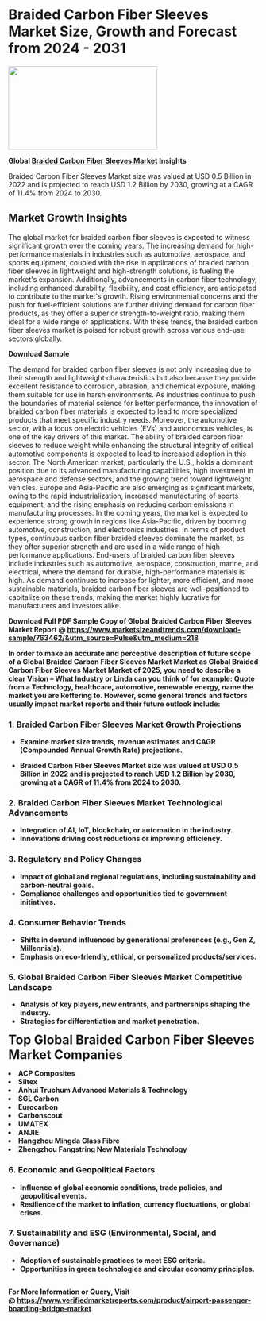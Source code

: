 <H1>Braided Carbon Fiber Sleeves Market Size, Growth and Forecast from 2024 - 2031</H1><img class="aligncenter size-medium wp-image-584254" src="https://thirdeyenews.in/wp-content/uploads/2024/09/Global-Market-Research-300x168.jpeg" alt="" width="300" height="168" /><p><strong>Global&nbsp;<a href="https://www.marketsizeandtrends.com/download-sample/763462/&amp;utm_source=Pulse&amp;utm_medium=218">Braided Carbon Fiber Sleeves Market</a> Insights</strong></p><p>Braided Carbon Fiber Sleeves Market size was valued at USD 0.5 Billion in 2022 and is projected to reach USD 1.2 Billion by 2030, growing at a CAGR of 11.4% from 2024 to 2030.</p><p><h2>Market Growth Insights</h2> <p>The global market for braided carbon fiber sleeves is expected to witness significant growth over the coming years. The increasing demand for high-performance materials in industries such as automotive, aerospace, and sports equipment, coupled with the rise in applications of braided carbon fiber sleeves in lightweight and high-strength solutions, is fueling the market's expansion. Additionally, advancements in carbon fiber technology, including enhanced durability, flexibility, and cost efficiency, are anticipated to contribute to the market's growth. Rising environmental concerns and the push for fuel-efficient solutions are further driving demand for carbon fiber products, as they offer a superior strength-to-weight ratio, making them ideal for a wide range of applications. With these trends, the braided carbon fiber sleeves market is poised for robust growth across various end-use sectors globally.</p> <p><strong>Download Sample</strong></p> <p>The demand for braided carbon fiber sleeves is not only increasing due to their strength and lightweight characteristics but also because they provide excellent resistance to corrosion, abrasion, and chemical exposure, making them suitable for use in harsh environments. As industries continue to push the boundaries of material science for better performance, the innovation of braided carbon fiber materials is expected to lead to more specialized products that meet specific industry needs. Moreover, the automotive sector, with a focus on electric vehicles (EVs) and autonomous vehicles, is one of the key drivers of this market. The ability of braided carbon fiber sleeves to reduce weight while enhancing the structural integrity of critical automotive components is expected to lead to increased adoption in this sector. The North American market, particularly the U.S., holds a dominant position due to its advanced manufacturing capabilities, high investment in aerospace and defense sectors, and the growing trend toward lightweight vehicles. Europe and Asia-Pacific are also emerging as significant markets, owing to the rapid industrialization, increased manufacturing of sports equipment, and the rising emphasis on reducing carbon emissions in manufacturing processes. In the coming years, the market is expected to experience strong growth in regions like Asia-Pacific, driven by booming automotive, construction, and electronics industries. In terms of product types, continuous carbon fiber braided sleeves dominate the market, as they offer superior strength and are used in a wide range of high-performance applications. End-users of braided carbon fiber sleeves include industries such as automotive, aerospace, construction, marine, and electrical, where the demand for durable, high-performance materials is high. As demand continues to increase for lighter, more efficient, and more sustainable materials, braided carbon fiber sleeves are well-positioned to capitalize on these trends, making the market highly lucrative for manufacturers and investors alike.</p> <p><strong></p><p><span class=""><strong>Download Full PDF Sample Copy of Global Braided Carbon Fiber Sleeves Market Report</strong> @ <a href="https://www.marketsizeandtrends.com/download-sample/763462/&amp;utm_source=Pulse&amp;utm_medium=218" target="_blank">https://www.marketsizeandtrends.com/download-sample/763462/&amp;utm_source=Pulse&amp;utm_medium=218</a></span></p><p>In order to make an accurate and perceptive description of future scope of a Global&nbsp;Braided Carbon Fiber Sleeves Market Market as Global&nbsp;Braided Carbon Fiber Sleeves Market Market of 2025, you need to describe a clear Vision &ndash; What Industry or Linda can you think of for example: Quote from a Technology, healthcare, automotive, renewable energy, name the market you are Reffering to. However, some general trends and factors usually impact market reports and their future outlook include:</p><h3>1.&nbsp;<strong>Braided Carbon Fiber Sleeves Market Growth Projections</strong></h3><ul><li>Examine market size trends, revenue estimates and CAGR (Compounded Annual Growth Rate) projections.</li><li><p>Braided Carbon Fiber Sleeves Market size was valued at USD 0.5 Billion in 2022 and is projected to reach USD 1.2 Billion by 2030, growing at a CAGR of 11.4% from 2024 to 2030.</p></li></ul><h3>2.&nbsp;<strong>Braided Carbon Fiber Sleeves Market Technological Advancements</strong></h3><ul><li>Integration of AI, IoT, blockchain, or automation in the industry.</li><li>Innovations driving cost reductions or improving efficiency.</li></ul><h3>3.&nbsp;<strong>Regulatory and Policy Changes</strong></h3><ul><li>Impact of global and regional regulations, including sustainability and carbon-neutral goals.</li><li>Compliance challenges and opportunities tied to government initiatives.</li></ul><h3>4.&nbsp;<strong>Consumer Behavior Trends</strong></h3><ul><li>Shifts in demand influenced by generational preferences (e.g., Gen Z, Millennials).</li><li>Emphasis on eco-friendly, ethical, or personalized products/services.</li></ul><h3>5.&nbsp;<strong>Global Braided Carbon Fiber Sleeves Market Competitive Landscape</strong></h3><ul><li>Analysis of key players, new entrants, and partnerships shaping the industry.</li><li>Strategies for differentiation and market penetration.</li></ul><p data-pm-slice="1 1 []"><span style="color: inherit; font-family: inherit; font-size: 25px;">Top Global Braided Carbon Fiber Sleeves Market Companies</span></p><div class="" data-test-id=""><p><li>ACP Composites</li><li> Siltex</li><li> Anhui Truchum Advanced Materials & Technology</li><li> SGL Carbon</li><li> Eurocarbon</li><li> Carbonscout</li><li> UMATEX</li><li> ANJIE</li><li> Hangzhou Mingda Glass Fibre</li><li> Zhengzhou Fangstring New Materials Technology</li></p></div><h3>6.&nbsp;<strong>Economic and Geopolitical Factors</strong></h3><ul><li>Influence of global economic conditions, trade policies, and geopolitical events.</li><li>Resilience of the market to inflation, currency fluctuations, or global crises.</li></ul><h3>7.&nbsp;<strong>Sustainability and ESG (Environmental, Social, and Governance)</strong></h3><ul><li>Adoption of sustainable practices to meet ESG criteria.</li><li>Opportunities in green technologies and circular economy principles.</li></ul><h2><strong style="font-size: 14px;">For More Information or Query, Visit @&nbsp;</strong><a style="background-color: #ffffff; font-size: 14px;" href="https://www.marketsizeandtrends.com/report/braided-carbon-fiber-sleeves-market/" target="_blank">https://www.verifiedmarketreports.com/product/airport-passenger-boarding-bridge-market</a></h2>
